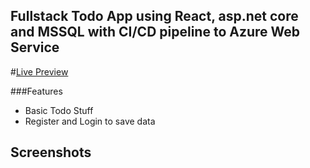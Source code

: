 ## Fullstack Todo App using React, asp.net core and MSSQL with CI/CD pipeline to Azure Web Service

#[Live Preview](https://best-todo-app-hnbwf4e2d6creeh4.germanywestcentral-01.azurewebsites.net/ "Live Preview")

###Features
- Basic Todo Stuff
- Register and Login to save data

## Screenshots
